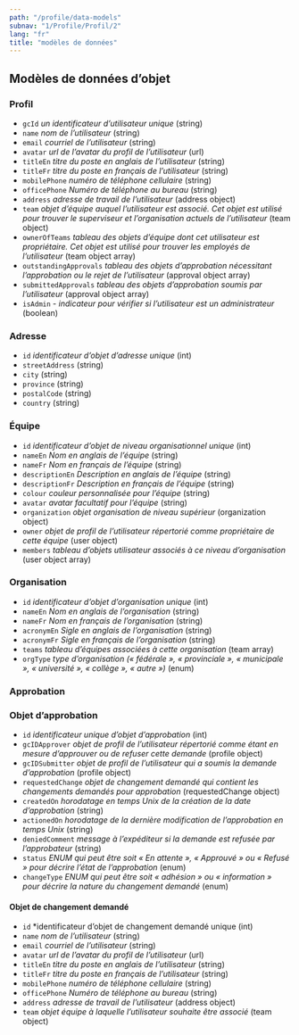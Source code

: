 ```yaml
---
path: "/profile/data-models"
subnav: "1/Profile/Profil/2"
lang: "fr"
title: "modèles de données"
---
```


<helmet>
<title> Profile - modèles de données </title>
</helmet>

## Modèles de données d’objet

### Profil

* `gcId` *un identificateur d’utilisateur unique* (string)
* `name` *nom de l’utilisateur* (string)
* `email` *courriel de l’utilisateur* (string)
* `avatar` *url de l’avatar du profil de l’utilisateur* (url)
* `titleEn` *titre du poste en anglais de l’utilisateur* (string)
* `titleFr` *titre du poste en français de l’utilisateur* (string)
* `mobilePhone` *numéro de téléphone cellulaire* (string)
* `officePhone` *Numéro de téléphone au bureau* (string)
* `address` *adresse de travail de l’utilisateur* (address object)
* `team` *objet d’équipe auquel l’utilisateur est associé. Cet objet est utilisé pour trouver le superviseur et l’organisation actuels de l’utilisateur* (team object)
* `ownerOfTeams` *tableau des objets d’équipe dont cet utilisateur est propriétaire. Cet objet est utilisé pour trouver les employés de l’utilisateur* (team object array)
* `outstandingApprovals` *tableau des objets d’approbation nécessitant l’approbation ou le rejet de l’utilisateur* (approval object array)
* `submittedApprovals` *tableau des objets d’approbation soumis par l’utilisateur* (approval object array)
* `isAdmin` - *indicateur pour vérifier si l’utilisateur est un administrateur* (boolean)

### Adresse

* `id` *identificateur d’objet d’adresse unique* (int)
* `streetAddress` (string)
* `city` (string)
* `province` (string)
* `postalCode` (string)
* `country` (string)

### Équipe

* `id` *identificateur d’objet de niveau organisationnel unique* (int)
* `nameEn` *Nom en anglais de l’équipe* (string)
* `nameFr` *Nom en français de l’équipe* (string)
* `descriptionEn` *Description en anglais de l’équipe* (string)
* `descriptionFr` *Description en français de l’équipe* (string)
* `colour` *couleur personnalisée pour l’équipe* (string)
* `avatar` *avatar facultatif pour l’équipe* (string)
* `organization` *objet organisation de niveau supérieur* (organization object)
* `owner` *objet de profil de l’utilisateur répertorié comme propriétaire de cette équipe* (user object)
* `members` *tableau d’objets utilisateur associés à ce niveau d’organisation* (user object array)

### Organisation

* `id` *identificateur d’objet d’organisation unique* (int)
* `nameEn` *Nom en anglais de l’organisation* (string)
* `nameFr` *Nom en français de l’organisation* (string)
* `acronymEn` *Sigle en anglais de l’organisation* (string)
* `acronymFr` *Sigle en français de l’organisation* (string)
* `teams` *tableau d’équipes associées à cette organisation* (team array)
* `orgType` *type d’organisation (« fédérale », « provinciale », « municipale », « université », « collège », « autre »)* (enum)

### Approbation

### Objet d’approbation

* `id` *identificateur unique d’objet d’approbation* (int)
* `gcIDApprover` *objet de profil de l’utilisateur répertorié comme étant en mesure d’approuver ou de refuser cette demande* (profile object)
* `gcIDSubmitter` *objet de profil de l’utilisateur qui a soumis la demande d’approbation* (profile object)
* `requestedChange` *objet de changement demandé qui contient les changements demandés pour approbation* (requestedChange object)
* `createdOn` *horodatage en temps Unix de la création de la date d’approbation* (string)
* `actionedOn` *horodatage de la dernière modification de l’approbation en temps Unix* (string)
* `deniedComment` *message à l’expéditeur si la demande est refusée par l’approbateur* (string)
* `status` *ENUM qui peut être soit « En attente », « Approuvé » ou « Refusé » pour décrire l’état de l’approbation* (enum)
* `changeType` *ENUM qui peut être soit « adhésion » ou « information » pour décrire la nature du changement demandé* (enum)

#### Objet de changement demandé

* `id` *identificateur d’objet de changement demandé unique (int)
* `name` *nom de l’utilisateur* (string)
* `email` *courriel de l’utilisateur* (string)
* `avatar` *url de l’avatar du profil de l’utilisateur* (url)
* `titleEn` *titre du poste en anglais de l’utilisateur* (string)
* `titleFr` *titre du poste en français de l’utilisateur* (string)
* `mobilePhone` *numéro de téléphone cellulaire* (string)
* `officePhone` *Numéro de téléphone au bureau* (string)
* `address` *adresse de travail de l’utilisateur* (address object)
* `team` *objet équipe à laquelle l’utilisateur souhaite être associé* (team object)